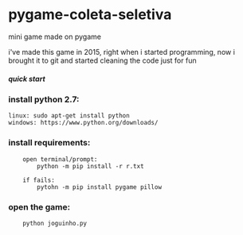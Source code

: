 # pygame-coleta-seletiva
mini game made on pygame

i've made this game in 2015, right when i started programming, now i brought it to git and started cleaning the code just for fun


##### quick start

### install python 2.7:
    linux: sudo apt-get install python
    windows: https://www.python.org/downloads/

### install requirements:  
        open terminal/prompt:  
            python -m pip install -r r.txt  

        if fails:  
            pytohn -m pip install pygame pillow  

### open the game:  
        python joguinho.py  
